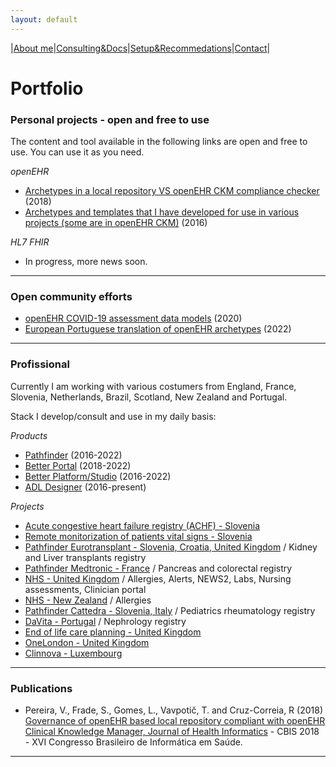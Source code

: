 ```yaml
---
layout: default
---
```



|[About me](./about_me.html)|[Consulting&Docs](./certs.html)|[Setup&Recommedations](./recommend.html)|[Contact](./contact.html)|


# Portfolio


### Personal projects - open and free to use
The content and tool available in the following links are open and free to use. You can use it as you need.

*openEHR*
- [Archetypes in a local repository VS openEHR CKM compliance checker](https://mim-script-openehr.stackblitz.io/) (2018)
- [Archetypes and templates that I have developed for use in various projects (some are in openEHR CKM)]() (2016)

*HL7 FHIR*
- In progress, more news soon.

---

### Open community efforts

- [openEHR COVID-19 assessment data models](https://ckm.openehr.org/ckm/templates/1013.26.286) (2020)
- [European Portuguese translation of openEHR archetypes](https://ckm.openehr.org/ckm/incubators/1013.30.107) (2022)

---

### Profissional

Currently I am working with various costumers from England, France, Slovenia, Netherlands, Brazil, Scotland, New Zealand and Portugal.

Stack I develop/consult and use in my daily basis:

*Products*
- [Pathfinder](https://pathfinder.better.care/) (2016-2022)
- [Better Portal](https://portal.better.care/) (2018-2022)
- [Better Platform/Studio](https://better.care/better-platform/) (2016-2022)
- [ADL Designer]() (2016-present)


*Projects*
- [Acute congestive heart failure registry (ACHF) - Slovenia]()
- [Remote monitorization of patients vital signs - Slovenia]()
- [Pathfinder Eurotransplant - Slovenia, Croatia, United Kingdom](https://edith-project.eu/) / Kidney and Liver transplants registry
- [Pathfinder Medtronic - France]() / Pancreas and colorectal registry
- [NHS - United Kingdom]() / Allergies, Alerts, NEWS2, Labs, Nursing assessments, Clinician portal
- [NHS - New Zealand]() / Allergies
- [Pathfinder Cattedra - Slovenia, Italy](https://www.ita-slo.eu/en/cattedra) / Pediatrics rheumatology registry
- [DaVita - Portugal]() / Nephrology registry
- [End of life care planning - United Kingdom](https://www.accordhospice.org.uk/)
- [OneLondon - United Kingdom](https://www.onelondon.online)
- [Clinnova - Luxembourg](https://clinnova.lu/)

---

### Publications

- Pereira, V.,  Frade, S., Gomes, L., Vavpotič, T. and Cruz-Correia, R (2018) [Governance of openEHR based local repository compliant with openEHR Clinical Knowledge Manager, Journal of Health Informatics](https://github.com/vanessa-pereira/CBIS2018/blob/master/ArticleSBIS_final_v2.pdf) - CBIS 2018 - XVI Congresso Brasileiro de Informática em Saúde. 

---

